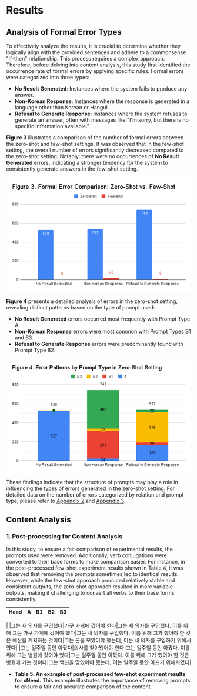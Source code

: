 # Results

## Analysis of Formal Error Types
To effectively analyze the results, it is crucial to determine whether they logically align with the provided sentences and adhere to a commonsense "If-then" relationship. This process requires a complex approach. Therefore, before delving into content analysis, this study first identified the occurrence rate of formal errors by applying specific rules. Formal errors were categorized into three types:

- **No Result Generated**: Instances where the system fails to produce any answer.
- **Non-Korean Response**: Instances where the response is generated in a language other than Korean or Hangul.
- **Refusal to Generate Response**: Instances where the system refuses to generate an answer, often with messages like "I'm sorry, but there is no specific information available."

**Figure 3** illustrates a comparison of the number of formal errors between the zero-shot and few-shot settings. It was observed that in the few-shot setting, the overall number of errors significantly decreased compared to the zero-shot setting. Notably, there were no occurrences of **No Result Generated** errors, indicating a stronger tendency for the system to consistently generate answers in the few-shot setting.

![Figure 03](figure03_rev.png)

**Figure 4** presents a detailed analysis of errors in the zero-shot setting, revealing distinct patterns based on the type of prompt used:

- **No Result Generated** errors occurred most frequently with Prompt Type A.
- **Non-Korean Response** errors were most common with Prompt Types B1 and B3.
- **Refusal to Generate Response** errors were predominantly found with Prompt Type B2.

![Figure 04](figure04_rev.png)

These findings indicate that the structure of prompts may play a role in influencing the types of errors generated in the zero-shot setting. For detailed data on the number of errors categorized by relation and prompt type, please refer to [Appendix 2](/docs/appendix02.csv) and [Appendix 3](/docs/appendix03.csv).

## Content Analysis
### 1. Post-processing for Content Analysis
In this study, to ensure a fair comparison of experimental results, the prompts used were removed. Additionally, verb conjugations were converted to their base forms to make comparison easier. For instance, in the post-processed few-shot experiment results shown in Table 4, it was observed that removing the prompts sometimes led to identical results. However, while the few-shot approach produced relatively stable and consistent outputs, the zero-shot approach resulted in more variable outputs, making it challenging to convert all verbs to their base forms consistently.

|Head|A|B1|B2|B3|
|:---|:---|:---|:---|:---|
|
|그는 새 의자를 구입했다|가구 가게에 갔어야 한다|그는 새 의자를 구입했다. 이를 위해 그는 가구 가게에 갔어야 했다|그는 새 의자를 구입했다. 이를 위해 그가 했어야 한 것은 예산을 계획하는 것이다|그는 돈을 모았어야 했는데, 이는 새 의자를 구입하기 위해서였다|
|그는 일주일 동안 아팠다|의사를 찾아뵀어야 한다|그는 일주일 동안 아팠다. 이를 위해 그는 병원에 갔어야 했다|그는 일주일 동안 아팠다. 이를 위해 그가 했어야 한 것은 병원에 가는 것이다|그는 백신을 맞았어야 했는데, 이는 일주일 동안 아프기 위해서였다|
+ **Table 5. An example of post-processed few-shot experiment results for xNeed.** This example illustrates the importance of removing prompts to ensure a fair and accurate comparison of the content.


